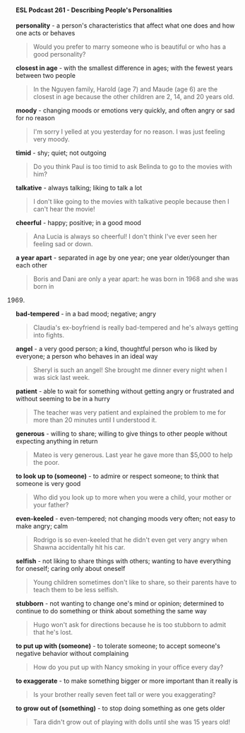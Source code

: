 #### ESL Podcast 261 - Describing People's Personalities

**personality** - a person's characteristics that affect what one does and how one
acts or behaves

> Would you prefer to marry someone who is beautiful or who has a good
personality?

**closest in age** - with the smallest difference in ages; with the fewest years
between two people

> In the Nguyen family, Harold (age 7) and Maude (age 6) are the closest in age
because the other children are 2, 14, and 20 years old.

**moody** - changing moods or emotions very quickly, and often angry or sad for
no reason

> I'm sorry I yelled at you yesterday for no reason. I was just feeling very moody.

**timid** - shy; quiet; not outgoing

> Do you think Paul is too timid to ask Belinda to go to the movies with him?

**talkative** - always talking; liking to talk a lot

> I don't like going to the movies with talkative people because then I can't hear
the movie!

**cheerful** - happy; positive; in a good mood

> Ana Lucia is always so cheerful! I don't think I've ever seen her feeling sad or
down.

**a year apart** - separated in age by one year; one year older/younger than each
other

> Boris and Dani are only a year apart: he was born in 1968 and she was born in
1969.

**bad-tempered** - in a bad mood; negative; angry

> Claudia's ex-boyfriend is really bad-tempered and he's always getting into
fights.

**angel** - a very good person; a kind, thoughtful person who is liked by everyone;
a person who behaves in an ideal way

> Sheryl is such an angel! She brought me dinner every night when I was sick
last week.

**patient** - able to wait for something without getting angry or frustrated and
without seeming to be in a hurry

> The teacher was very patient and explained the problem to me for more than 20
minutes until I understood it.

**generous** - willing to share; willing to give things to other people without
expecting anything in return

> Mateo is very generous. Last year he gave more than $5,000 to help the poor.

**to look up to (someone)** - to admire or respect someone; to think that someone
is very good

> Who did you look up to more when you were a child, your mother or your
father?

**even-keeled** - even-tempered; not changing moods very often; not easy to make
angry; calm

> Rodrigo is so even-keeled that he didn't even get very angry when Shawna
accidentally hit his car.

**selfish** - not liking to share things with others; wanting to have everything for
oneself; caring only about oneself

> Young children sometimes don't like to share, so their parents have to teach
them to be less selfish.

**stubborn** - not wanting to change one's mind or opinion; determined to continue
to do something or think about something the same way

> Hugo won't ask for directions because he is too stubborn to admit that he's lost.

**to put up with (someone)** - to tolerate someone; to accept someone's negative
behavior without complaining

> How do you put up with Nancy smoking in your office every day?

**to exaggerate** - to make something bigger or more important than it really is

> Is your brother really seven feet tall or were you exaggerating?

**to grow out of (something)** - to stop doing something as one gets older

> Tara didn't grow out of playing with dolls until she was 15 years old!

